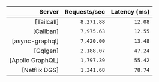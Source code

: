 <!-- PERFORMANCE_RESULTS_START -->

| Server | Requests/sec | Latency (ms) |
|--------:|--------------:|--------------:|
| [Tailcall] | `8,271.88` | `12.08` |
| [Caliban] | `7,975.63` | `12.55` |
| [async-graphql] | `7,420.00` | `13.48` |
| [Gqlgen] | `2,188.07` | `47.24` |
| [Apollo GraphQL] | `1,797.39` | `55.42` |
| [Netflix DGS] | `1,341.68` | `78.74` |

<!-- PERFORMANCE_RESULTS_END -->
